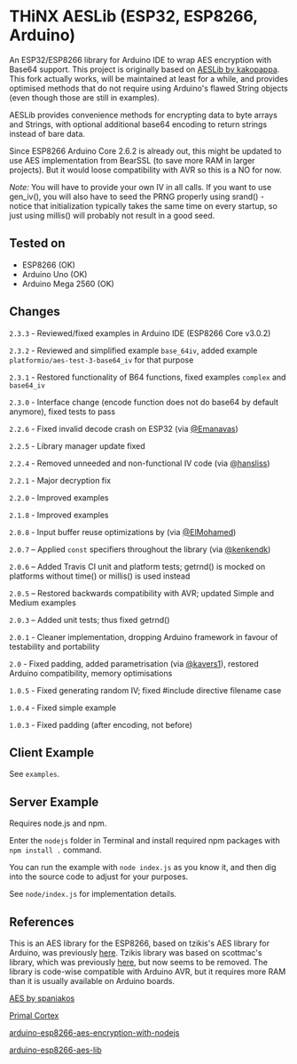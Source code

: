 # THiNX AESLib (ESP32, ESP8266, Arduino)

An ESP32/ESP8266 library for Arduino IDE to wrap AES encryption with Base64 support. This project is originally based on [AESLib by kakopappa](https://github.com/kakopappa/arduino-esp8266-aes-lib). This fork actually works, will be maintained at least for a while, and provides optimised methods that do not require using Arduino's flawed String objects (even though those are still in examples).

AESLib provides convenience methods for encrypting data to byte arrays and Strings, with optional additional base64 encoding to return strings instead of bare data.

Since ESP8266 Arduino Core 2.6.2 is already out, this might be updated to use AES implementation from BearSSL (to save more RAM in larger projects). But it would loose compatibility with AVR so this is a NO for now.

*Note:* You will have to provide your own IV in all calls. If you want to use gen_iv(), you will also have to seed the PRNG properly using srand() - notice that initialization typically takes the same time on every startup, so just using millis() will probably not result in a good seed.

## Tested on

* ESP8266 (OK)
* Arduino Uno (OK)
* Arduino Mega 2560 (OK)

## Changes

`2.3.3` - Reviewed/fixed examples in Arduino IDE (ESP8266 Core v3.0.2)

`2.3.2` - Reviewed and simplified example `base_64iv`, added example `platformio/aes-test-3-base64_iv` for that purpose

`2.3.1` - Restored functionality of B64 functions, fixed examples `complex` and `base64_iv`

`2.3.0` - Interface change (encode function does not do base64 by default anymore), fixed tests to pass

`2.2.6` - Fixed invalid decode crash on ESP32 (via [@Emanavas](https://github.com/emanavas))

`2.2.5` - Library manager update fixed

`2.2.4` - Removed unneeded and non-functional IV code (via [@hansliss](https://github.com/hansliss))

`2.2.1` - Major decryption fix

`2.2.0` - Improved examples

`2.1.8` - Improved examples

`2.0.8` - Input buffer reuse optimizations by (via [@ElMohamed](https://github.com/ElMohamed))

`2.0.7` – Applied `const` specifiers throughout the library (via [@kenkendk](https://github.com/kenkendk))

`2.0.6` – Added Travis CI unit and platform tests; getrnd() is mocked on platforms without time() or millis() is used instead

`2.0.5` – Restored backwards compatibility with AVR; updated Simple and Medium examples

`2.0.3` – Added unit tests; thus fixed getrnd()

`2.0.1` - Cleaner implementation, dropping Arduino framework in favour of testability and portability

`2.0` - Fixed padding, added parametrisation (via [@kavers1](https://github.com/kavers1)), restored Arduino compatibility, memory optimisations

`1.0.5` - Fixed generating random IV; fixed #include directive filename case

`1.0.4` - Fixed simple example

`1.0.3` - Fixed padding (after encoding, not before)

## Client Example

See `examples`.

## Server Example

Requires node.js and npm.

Enter the `nodejs` folder in Terminal and install required npm packages with `npm install .` command.

You can run the example with `node index.js` as you know it, and then dig into the source code to adjust for your purposes.

See `node/index.js` for implementation details.

## References

This is an AES library for the ESP8266, based on tzikis's AES library for Arduino, was previously [here](https://github.com/tzikis/arduino). Tzikis library was based on scottmac's library, which was previously [here](https://github.com/scottmac/arduino), but now seems to be removed. The library is code-wise compatible with Arduino AVR, but it requires more RAM than it is usually available on Arduino boards.

[AES by spaniakos](https://github.com/spaniakos/AES/)

[Primal Cortex](https://primalcortex.wordpress.com/2016/06/17/esp8266-logging-data-in-a-backend-aes-and-crypto-js/)

[arduino-esp8266-aes-encryption-with-nodejs](https://github.com/kakopappa/arduino-esp8266-aes-encryption-with-nodejs)

[arduino-esp8266-aes-lib](https://github.com/kakopappa/arduino-esp8266-aes-lib)
